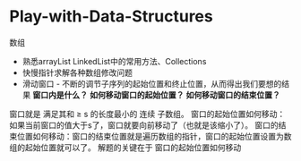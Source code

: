# Play-with-Data-Structures
数组

- 熟悉arrayList LinkedList中的常用方法、Collections
- 快慢指针求解各种数组修改问题
- 滑动窗口 - 不断的调节子序列的起始位置和终止位置，从而得出我们要想的结果
**窗口内是什么？**
**如何移动窗口的起始位置？**
**如何移动窗口的结束位置？**

窗口就是 满足其和 ≥ s 的长度最小的 连续 子数组。
窗口的起始位置如何移动：如果当前窗口的值大于s了，窗口就要向前移动了（也就是该缩小了）。
窗口的结束位置如何移动：窗口的结束位置就是遍历数组的指针，窗口的起始位置设置为数组的起始位置就可以了。
解题的关键在于 窗口的起始位置如何移动

